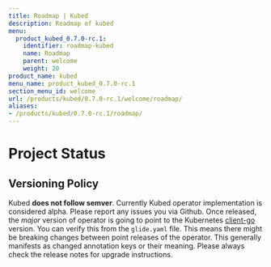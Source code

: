 ```yaml
---
title: Roadmap | Kubed
description: Roadmap of kubed
menu:
  product_kubed_0.7.0-rc.1:
    identifier: roadmap-kubed
    name: Roadmap
    parent: welcome
    weight: 20
product_name: kubed
menu_name: product_kubed_0.7.0-rc.1
section_menu_id: welcome
url: /products/kubed/0.7.0-rc.1/welcome/roadmap/
aliases:
- /products/kubed/0.7.0-rc.1/roadmap/
---
```


# Project Status

## Versioning Policy
Kubed __does not follow semver__. Currently Kubed operator implementation is considered alpha. Please report any issues you via Github. Once released, the _major_ version of operator is going to point to the Kubernetes [client-go](https://github.com/kubernetes/client-go#branches-and-tags) version. You can verify this from the `glide.yaml` file. This means there might be breaking changes between point releases of the operator. This generally manifests as changed annotation keys or their meaning. Please always check the release notes for upgrade instructions.

